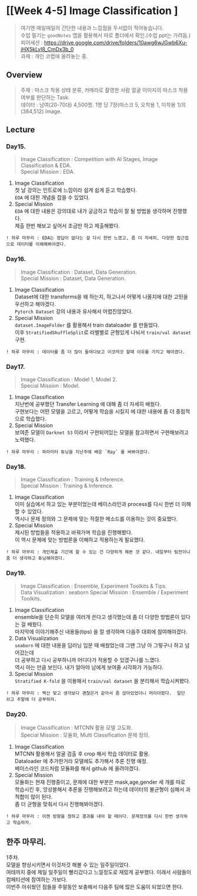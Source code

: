 ﻿
# [[Week 4-5] Image Classification ]
> 여기엔 매일매일의 간단한 내용과 느낌점을 두서없이 적어놓습니다.  
> 수업 필기는 `goodNotes` 앱을 활용해서 따로 폴더에서 확인.(수업 ppt는 가려둠.)  
> 피어세션 : https://drive.google.com/drive/folders/10awg6wJGwb6Xu-jHX5kLvl8_CmDx3b_0  
> 과제    : 개인 코랩에 올려놓는 중.  

## Overview
> 주제  : 마스크 착용 상태 분류, 카메라로 촬영한 사람 얼굴 이미지의 마스크 착용 여부를 판단하는 Task.  
> 데이터 : 남여(20-70대) 4,500명. 1명 당 7장(마스크 5, 오착용 1, 미착용 1)의 (384,512) Image.  

## Lecture
### Day15.  
> Image Classification : Competition with AI Stages, Image Classification & EDA.  
> Special Mission : EDA.  
1. Image Classification  
	첫 날 강의는 인트로에 느낌이라 쉽게 쉽게 듣고 학습했다.  
	`EDA` 에 대한 개념을 잡을 수 있었다.  
2. Special Mission  
	`EDA` 에 대한 내용은 강의대로 내가 궁금하고 학습이 잘 될 방법을 생각하며 진행했다.  
	제출 한번 해보고 싶어서 조금만 하고 제출해봤다.  
```
! 하루 마무리 : EDA는 정답이 없다는 걸 다시 한번 느꼈고, 좀 더 자세히, 다양한 접근접으로 데이터를 이해해봐야겠다.  
```

### Day16.  
> Image Classification : Dataset, Data Generation.  
> Special Mission : Dataset, Data Generation.  
1. Image Classification  
	Dataset에 대한 transforms을 왜 하는지, 하고나서 어떻게 나올지에 대한 고민을 우선하고 해야겠다.  
	`Pytorch Dataset` 강의 내용과 유사해서 어렵진않았다.  
2. Special Mission  
	`dataset.ImageFolder` 를 활용해서 train dataloader 를 만들었다.  
	이후 `StratifiedShuffleSplit`로 라벨별로 균형있게 나눠서 `train/val dataset` 구현.   
```
! 하루 마무리 : 데이터를 좀 더 많이 들여다보고 이것저것 할때 이유를 가지고 해야겠다.  
```

### Day17.  
> Image Classification : Model 1, Model 2.  
> Special Mission : Model.  
1. Image Classification  
	지난번에 공부했던 Transfer Learning 에 대해 좀 더 자세히 배웠다.  
	구현보다는 어떤 모델을 고르고, 어떻게 학습을 시킬지 에 대한 내용에 좀 더 중점적으로 학습했다.  
2. Special Mission  
	보여준 모델이 `Darknet 53` 이라서 구현되어있는 모델을 참고하면서 구현해보려고 노력했다.  
```
! 하루 마무리 : 파라미터 튜닝을 지난주에 배운 `Ray` 를 써봐야겠다.  
```

### Day18.  
> Image Classification : Training & Inference.  
> Special Mission : Training & Inference.  
1. Image Classification  
	이미 실습에서 하고 있는 부분이었는데 베이스라인과 process를 다시 한번 더 이해할 수 있었다.  
	역시나 문제 정의와 그 문제에 맞는 적절한 메소드를 이용하는 것이 중요했다.  
2. Special Mission  
	제시된 방법들을 적용하고 바꿔가며 학습을 진행해봤다.  
	이 역시 문제에 맞는 방법론을 이해하고 적용하는게 필요했다.  
```
! 하루 마무리 : 개인제출 기간에 할 수 있는 건 다양하게 해본 것 같다. 내일부터 팀전이니 좀 더 생각하고 튜닝해야겠다.  
```


### Day19.  
> Image Classification : Ensemble, Experiment Toolkits & Tips.  
> Data Visualization : seaborn
> Special Mission : Ensemble / Experiment Toolkits.  
1. Image Classification  
	ensemble을 단순히 모델을 여러개 쓴다고 생각했는데 좀 더 다양한 방법론이 있다는 걸 배웠다.  
	마지막에 이야기해주신 내용들(tips) 을 잘 생각하며 다음주 대회에 참여해야겠다.  
2. Data Visualization  
	`seaborn` 에 대한 내용을 딥러닝 입문 때 배웠었는데 그땐 그냥 아 그렇구나 하고 넘어갔는데  
	더 공부하고 다시 공부하니까 어디다가 적용할 수 있겠구나를 느꼈다.  
	역시 아는 만큼 보인다. 내가 알아야 남에게 보여줄 시각화가 가능하다.  
3. Special Mission  
	`Stratified K-fold` 을 이용해서 `train/val dataset` 을 분리해서 학습시켜봤다.   
```
! 하루 마무리 : 백신 맞고 생각보다 괜찮은거 같아서 좀 앉아있었더니 머리아팠다.  일단 쉬고 주말에 더 공부하자.  
```

### Day20.  
> Image Classification : MTCNN 활용 모델 고도화.  
> Special Mission : 모듈화, Multi Classification 문제 정의.  
1. Image Classification  
	MTCNN 활용해서 얼굴 검출 후 crop 해서 학습 데이터로 활용.  
	Dataloader 에 추가한거라 모델에도 추가해서 추론 진행 예정.  
	베이스라인 코드처럼 모듈화를 해서 github 에 올려야겠다.  
2. Special Mission  
	모듈화는 현재 진행중이고, 문제에 대한 부분은 mask,age,gender 세 개를 따로 학습시킨 후,
	앙상블해서 추론을 진행해보려고 하는데 데이터의 불균형이 심해서 과적합이 많이 된다.  
	좀 더 균형을 맞춰서 다시 진행해봐야겠다.  
```
! 하루 마무리 : 이젠 방향을 정하고 결과를 내야 할 때이다. 문제정의를 다시 한번 생각하고 학습하자.  
```

## 한주 마무리.
1주차.  
	모델을 향상시키면서 이것저것 해볼 수 있는 일주일이었다.  
	여태까지 중에 제일 일주일이 빨리갔다고 느낄정도로 재밌게 공부했다. 이래서 사람들이 컴페티션에 참여하는 가보다.  
	이번주 아쉬웠던 점들을 주말동안 보충해서 다음주 팀에 많은 도움이 되었으면 한다.  
